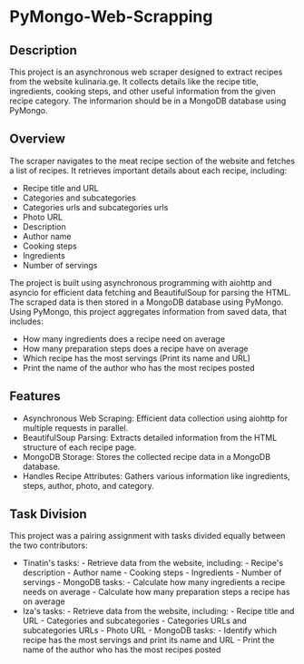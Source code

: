 # PyMongo-Web-Scrapping


## Description
This project is an asynchronous web scraper designed to extract recipes from the website kulinaria.ge. It collects details like the recipe title, ingredients, cooking steps, and other useful information from the given recipe category. The informarion should be in a MongoDB database using PyMongo. 


## Overview
The scraper navigates to the meat recipe section of the website and fetches a list of recipes. It retrieves important details about each recipe, including:
- Recipe title and URL
- Categories and subcategories
- Categories urls and subcategories urls
- Photo URL
- Description
- Author name
- Cooking steps
- Ingredients
- Number of servings 

The project is built using asynchronous programming with aiohttp and asyncio for efficient data fetching and BeautifulSoup for parsing the HTML. The scraped data is then stored in a MongoDB database using PyMongo. Using PyMongo, this project aggregates information from saved data, that includes:
- How many ingredients does a recipe need on average
- How many preparation steps does a recipe have on average
- Which recipe has the most servings (Print its name and URL)
- Print the name of the author who has the most recipes posted

## Features
- Asynchronous Web Scraping: Efficient data collection using aiohttp for multiple requests in parallel.
- BeautifulSoup Parsing: Extracts detailed information from the HTML structure of each recipe page.
- MongoDB Storage: Stores the collected recipe data in a MongoDB database.
- Handles Recipe Attributes: Gathers various information like ingredients, steps, author, photo, and category.

## Task Division
This project was a pairing assignment with tasks divided equally between the two contributors:

  - Tinatin's tasks:
        - Retrieve data from the website, including:
                - Recipe's description
                - Author name
                - Cooking steps
                - Ingredients
                - Number of servings
        - MongoDB tasks:
                - Calculate how many ingredients a recipe needs on average
                - Calculate how many preparation steps a recipe has on average
  - Iza's tasks:
        - Retrieve data from the website, including:
                - Recipe title and URL
                - Categories and subcategories
                - Categories URLs and subcategories URLs
                - Photo URL
        - MongoDB tasks:
                - Identify which recipe has the most servings and print its name and URL
                - Print the name of the author who has the most recipes posted